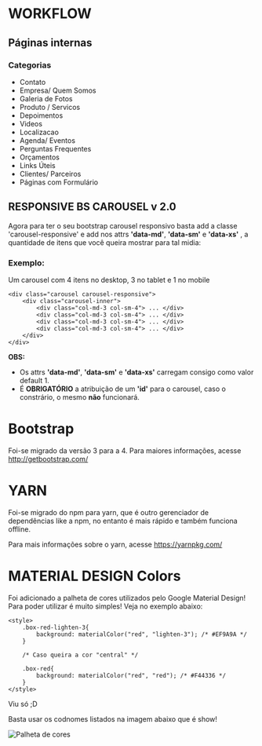 # WORKFLOW

## Páginas internas
### Categorias
- Contato
- Empresa/ Quem Somos
- Galeria de Fotos
- Produto / Servicos
- Depoimentos
- Videos
- Localizacao
- Agenda/ Eventos
- Perguntas Frequentes
- Orçamentos
- Links Úteis
- Clientes/ Parceiros
- Páginas com Formulário


## RESPONSIVE BS CAROUSEL v 2.0

Agora para ter o seu bootstrap carousel responsivo basta add a classe 'carousel-responsive' e add nos attrs **'data-md'**, **'data-sm'** e **'data-xs'** , a quantidade de itens que você queira mostrar para tal midia:

### Exemplo:

Um carousel com  4 itens no desktop, 3 no tablet e 1 no mobile

```
<div class="carousel carousel-responsive">
	<div class="carousel-inner">
		<div class="col-md-3 col-sm-4"> ... </div>
		<div class="col-md-3 col-sm-4"> ... </div>
		<div class="col-md-3 col-sm-4"> ... </div>
		<div class="col-md-3 col-sm-4"> ... </div>
	</div>
</div>
```

**OBS:**
- Os attrs **'data-md'**, **'data-sm'** e **'data-xs'** carregam consigo como valor default 1.
- É **OBRIGATÓRIO** a atribuição de um **'id'** para o carousel, caso o constrário, o mesmo **não** funcionará.

# Bootstrap

Foi-se migrado da versão 3 para a 4. Para maiores informações, acesse http://getbootstrap.com/

# YARN

Foi-se migrado do npm para yarn, que é outro gerenciador de dependências like a npm, no entanto é mais rápido e também funciona offline.

Para mais informações sobre o yarn, acesse https://yarnpkg.com/

# MATERIAL DESIGN Colors

Foi adicionado a palheta de cores utilizados pelo Google Material Design!
Para poder utilizar é muito simples! Veja no exemplo abaixo:

```
<style>
	.box-red-lighten-3{
		background: materialColor("red", "lighten-3"); /* #EF9A9A */
	}

	/* Caso queira a cor "central" */

	.box-red{
		background: materialColor("red", "red"); /* #F44336 */
	}
</style>
```

Viu só ;D

Basta usar os codnomes listados na imagem abaixo que é show!

![Palheta de cores](palheta-de-cores.png)